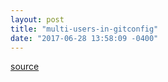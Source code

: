 ```yaml
---
layout: post
title: "multi-users-in-gitconfig"
date: "2017-06-28 13:58:09 -0400"
---
```


[source](https://stackoverflow.com/questions/4220416/can-i-specify-multiple-users-for-myself-in-gitconfig)
